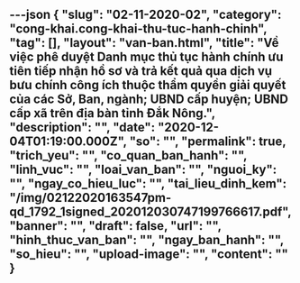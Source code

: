 ---json
{
    "slug": "02-11-2020-02",
    "category": "cong-khai.cong-khai-thu-tuc-hanh-chinh",
    "tag": [],
    "layout": "van-ban.html",
    "title": "Về việc phê duyệt Danh mục thủ tục hành chính ưu tiên tiếp nhận hồ sơ và trả kết quả qua dịch vụ bưu chính công ích thuộc thẩm quyền giải quyết của các Sở, Ban, ngành; UBND cấp huyện; UBND cấp xã trên địa bàn tỉnh Đắk Nông.",
    "description": "",
    "date": "2020-12-04T01:19:00.000Z",
    "so": "",
    "permalink": true,
    "trich_yeu": "",
    "co_quan_ban_hanh": "",
    "linh_vuc": "",
    "loai_van_ban": "",
    "nguoi_ky": "",
    "ngay_co_hieu_luc": "",
    "tai_lieu_dinh_kem": "/img/02122020163547pm-qd_1792_1signed_202012030747199766617.pdf",
    "banner": "",
    "draft": false,
    "url": "",
    "hinh_thuc_van_ban": "",
    "ngay_ban_hanh": "",
    "so_hieu": "",
    "upload-image": "",
    "__content__": ""
}
---
